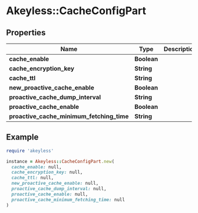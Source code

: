 # Akeyless::CacheConfigPart

## Properties

| Name | Type | Description | Notes |
| ---- | ---- | ----------- | ----- |
| **cache_enable** | **Boolean** |  | [optional] |
| **cache_encryption_key** | **String** |  | [optional] |
| **cache_ttl** | **String** |  | [optional] |
| **new_proactive_cache_enable** | **Boolean** |  | [optional] |
| **proactive_cache_dump_interval** | **String** |  | [optional] |
| **proactive_cache_enable** | **Boolean** |  | [optional] |
| **proactive_cache_minimum_fetching_time** | **String** |  | [optional] |

## Example

```ruby
require 'akeyless'

instance = Akeyless::CacheConfigPart.new(
  cache_enable: null,
  cache_encryption_key: null,
  cache_ttl: null,
  new_proactive_cache_enable: null,
  proactive_cache_dump_interval: null,
  proactive_cache_enable: null,
  proactive_cache_minimum_fetching_time: null
)
```

